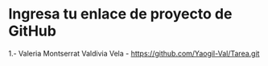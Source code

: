 # Ingresa tu enlace de proyecto de GitHub
1.- Valeria Montserrat Valdivia Vela - https://github.com/Yaogil-Val/Tarea.git
